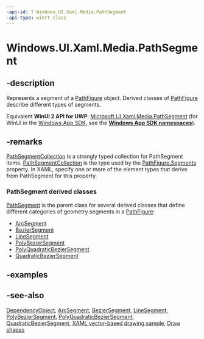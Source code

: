 ```yaml
---
-api-id: T:Windows.UI.Xaml.Media.PathSegment
-api-type: winrt class
---
```


<!-- Class syntax.
public class PathSegment : Windows.UI.Xaml.DependencyObject, Windows.UI.Xaml.Media.IPathSegment
-->

# Windows.UI.Xaml.Media.PathSegment

## -description
Represents a segment of a [PathFigure](pathfigure.md) object. Derived classes of [PathFigure](pathfigure.md) describe different types of segments.

Equivalent **WinUI 2 API for UWP**: [Microsoft.UI.Xaml.Media.PathSegment](/windows/winui/api/microsoft.ui.xaml.media.pathsegment) (for WinUI in the [Windows App SDK](/windows/apps/windows-app-sdk/), see the **[Windows App SDK namespaces](/windows/windows-app-sdk/api/winrt/)**).

## -remarks
[PathSegmentCollection](pathsegmentcollection.md) is a strongly typed collection for PathSegment items. [PathSegmentCollection](pathsegmentcollection.md) is the type used by the [PathFigure.Segments](pathfigure_segments.md) property. In XAML, specify one or more of the element types that derive from PathSegment for this property.

### **PathSegment** derived classes

[PathSegment](pathfigure.md) is the parent class for several derived classes that define different categories of geometry segments in a [PathFigure](pathfigure.md):

+ [ArcSegment](arcsegment.md)
+ [BezierSegment](beziersegment.md)
+ [LineSegment](linesegment.md)
+ [PolyBezierSegment](polybeziersegment.md)
+ [PolyQuadraticBezierSegment](polyquadraticbeziersegment.md)
+ [QuadraticBezierSegment](quadraticbeziersegment.md)


## -examples

## -see-also
[DependencyObject](../windows.ui.xaml/dependencyobject.md), [ArcSegment](arcsegment.md), [BezierSegment](beziersegment.md), [LineSegment](linesegment.md), [PolyBezierSegment](polybeziersegment.md), [PolyQuadraticBezierSegment](polyquadraticbeziersegment.md), [QuadraticBezierSegment](quadraticbeziersegment.md), [XAML vector-based drawing sample](https://github.com/microsoftarchive/msdn-code-gallery-microsoft/tree/master/Official%20Windows%20Platform%20Sample/XAML%20vector-based%20drawing%20sample), [Draw shapes](/windows/uwp/graphics/drawing-shapes)
